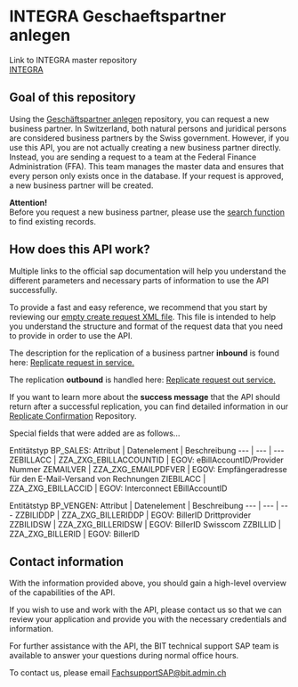 # INTEGRA Geschaeftspartner anlegen

Link to INTEGRA master repository  
[INTEGRA](https://github.com/Integra-SUPERB/INTEGRA)


## Goal of this repository
Using the [Geschäftspartner anlegen](https://github.com/Integra-SUPERB/INTEGRA_Geschaeftspartner-anlegen) repository, you can request a new business partner. In Switzerland, both natural persons and juridical persons are considered business partners by the Swiss government. However, if you use this API, you are not actually creating a new business partner directly. Instead, you are sending a request to a team at the Federal Finance Administration (FFA). This team manages the master data and ensures that every person only exists once in the database. If your request is approved, a new business partner will be created.

**Attention!**  
Before you request a new business partner, please use the [search function](https://github.com/Integra-SUPERB/INTEGRA_Geschaeftspartner-suchen) to find existing records.

## How does this API work?
Multiple links to the official sap documentation will help you understand the different parameters and necessary parts of information to use the API successfully. 

To provide a fast and easy reference, we recommend that you start by reviewing our [empty create request XML file](https://github.com/Integra-SUPERB/INTEGRA_Geschaeftspartner-anlegen/blob/main/BusinessPartnerSUITEBulkReplicateRequest_Out.xml). This file is intended to help you understand the structure and format of the request data that you need to provide in order to use the API.

The description for the replication of a business partner **inbound** is found here: [Replicate request in service.](https://api.sap.com/api/OP_BUSINESSPARTNERSUITEBULKREPLIC/resource)

The replication **outbound** is handled here: [Replicate request out service.](https://api.sap.com/api/OP_CO_MDG_BP_RPLCTRQ/resource)

If you want to learn more about the **success message** that the API should return after a successful replication, you can find detailed information in our [Replicate Confirmation](https://github.com/Integra-SUPERB/INTEGRA_Geschaeftspartner-replikation) Repository.

Special fields that were added are as follows...

Entitätstyp BP_SALES:
Attribut | Datenelement | Beschreibung
--- | --- | ---
ZEBILLACC | ZZA_ZXG_EBILLACCOUNTID | EGOV: eBillAccountID/Provider Nummer
ZEMAILVER | ZZA_ZXG_EMAILPDFVER | EGOV: Empfängeradresse für den E-Mail-Versand von Rechnungen
ZIEBILACC | ZZA_ZXG_EBILLACCID | EGOV: Interconnect EBillAccountID

Entitätstyp BP_VENGEN:
Attribut | Datenelement | Beschreibung
--- | --- | ---
ZZBILIDDP | ZZA_ZXG_BILLERIDDP | EGOV: BillerID Drittprovider
ZZBILIDSW | ZZA_ZXG_BILLERIDSW | EGOV: BillerID Swisscom
ZZBILLID | ZZA_ZXG_BILLERID | EGOV: BillerID

## Contact information
With the information provided above, you should gain a high-level overview of the capabilities of the API. 

If you wish to use and work with the API, please contact us so that we can review your application and provide you with the necessary credentials and information.

For further assistance with the API, the BIT technical support SAP team is available to answer your questions during normal office hours.

To contact us, please email FachsupportSAP@bit.admin.ch
